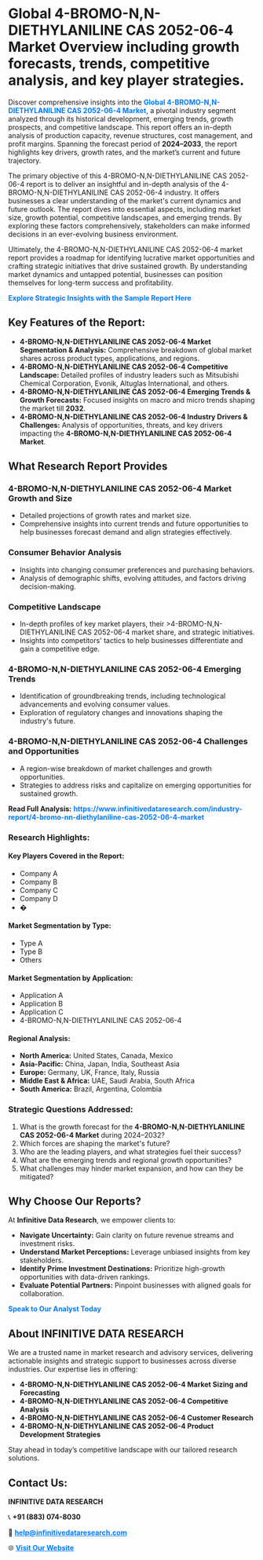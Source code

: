 <h1>Global 4-BROMO-N,N-DIETHYLANILINE CAS 2052-06-4 Market Overview including growth forecasts, trends, competitive analysis, and key player strategies.</h1>
<p>
Discover comprehensive insights into the 
<a href="https://www.infinitivedataresearch.com/industry-report/4-bromo-nn-diethylaniline-cas-2052-06-4-market" rel="dofollow" style="color: #007BFF; text-decoration: none;"><strong>Global 4-BROMO-N,N-DIETHYLANILINE CAS 2052-06-4 Market</strong></a>, a pivotal industry segment analyzed through its historical development, emerging trends, growth prospects, and competitive landscape. This report offers an in-depth analysis of production capacity, revenue structures, cost management, and profit margins. Spanning the forecast period of <strong>2024–2033</strong>, the report highlights key drivers, growth rates, and the market’s current and future trajectory.
</p>
<p>
The primary objective of this 4-BROMO-N,N-DIETHYLANILINE CAS 2052-06-4 report is to deliver an insightful and in-depth analysis of the 4-BROMO-N,N-DIETHYLANILINE CAS 2052-06-4 industry. It offers businesses a clear understanding of the market's current dynamics and future outlook. The report dives into essential aspects, including market size, growth potential, competitive landscapes, and emerging trends. By exploring these factors comprehensively, stakeholders can make informed decisions in an ever-evolving business environment.
</p>
<p>
Ultimately, the 4-BROMO-N,N-DIETHYLANILINE CAS 2052-06-4 market report provides a roadmap for identifying lucrative market opportunities and crafting strategic initiatives that drive sustained growth. By understanding market dynamics and untapped potential, businesses can position themselves for long-term success and profitability.
</p>
<p>
<a href="https://www.infinitivedataresearch.com/request-sample/reportId=102804" style="color: #007BFF; text-decoration: none;"><strong>Explore Strategic Insights with the Sample Report Here</strong></a>
</p>

<h2>Key Features of the Report:</h2>
<ul>
<li><strong>4-BROMO-N,N-DIETHYLANILINE CAS 2052-06-4 Market Segmentation & Analysis:</strong> Comprehensive breakdown of global market shares across product types, applications, and regions.</li>
<li><strong>4-BROMO-N,N-DIETHYLANILINE CAS 2052-06-4 Competitive Landscape:</strong> Detailed profiles of industry leaders such as Mitsubishi Chemical Corporation, Evonik, Altuglas International, and others.</li>
<li><strong>4-BROMO-N,N-DIETHYLANILINE CAS 2052-06-4 Emerging Trends & Growth Forecasts:</strong> Focused insights on macro and micro trends shaping the market till <strong>2032</strong>.</li>
<li><strong>4-BROMO-N,N-DIETHYLANILINE CAS 2052-06-4 Industry Drivers & Challenges:</strong> Analysis of opportunities, threats, and key drivers impacting the <strong>4-BROMO-N,N-DIETHYLANILINE CAS 2052-06-4 Market</strong>.</li>
</ul>

<h2>What Research Report Provides</h2>
<h3>4-BROMO-N,N-DIETHYLANILINE CAS 2052-06-4 Market Growth and Size</h3>
<ul>
<li>Detailed projections of growth rates and market size.</li>
<li>Comprehensive insights into current trends and future opportunities to help businesses forecast demand and align strategies effectively.</li>
</ul>

<h3>Consumer Behavior Analysis</h3>
<ul>
<li>Insights into changing consumer preferences and purchasing behaviors.</li>
<li>Analysis of demographic shifts, evolving attitudes, and factors driving decision-making.</li>
</ul>

<h3>Competitive Landscape</h3>
<ul>
<li>In-depth profiles of key market players, their >4-BROMO-N,N-DIETHYLANILINE CAS 2052-06-4 market share, and strategic initiatives.</li>
<li>Insights into competitors' tactics to help businesses differentiate and gain a competitive edge.</li>
</ul>

<h3>4-BROMO-N,N-DIETHYLANILINE CAS 2052-06-4 Emerging Trends</h3>
<ul>
<li>Identification of groundbreaking trends, including technological advancements and evolving consumer values.</li>
<li>Exploration of regulatory changes and innovations shaping the industry's future.</li>
</ul>

<h3>4-BROMO-N,N-DIETHYLANILINE CAS 2052-06-4 Challenges and Opportunities</h3>
<ul>
<li>A region-wise breakdown of market challenges and growth opportunities.</li>
<li>Strategies to address risks and capitalize on emerging opportunities for sustained growth.</li>
</ul>
<p><strong>Read Full Analysis:</strong> <a href="https://www.infinitivedataresearch.com/industry-report/4-bromo-nn-diethylaniline-cas-2052-06-4-market" rel="dofollow" style="color: #007BFF; text-decoration: none;"><strong>https://www.infinitivedataresearch.com/industry-report/4-bromo-nn-diethylaniline-cas-2052-06-4-market</strong></a></p>
<h3>Research Highlights:</h3>
<h4>Key Players Covered in the Report:</h4>
<ul><li>Company A</li><li>Company B</li><li>Company C</li><li>Company D</li><li>�</li></ul>
<h4>Market Segmentation by Type:</h4>
<ul><li>Type A</li><li>Type B</li><li>Others</li></ul>
<h4>Market Segmentation by Application:</h4>
<ul><li>Application A</li><li>Application B</li><li>Application C</li><li>4-BROMO-N,N-DIETHYLANILINE CAS 2052-06-4</li></ul>

<h4>Regional Analysis:</h4>
<ul>
<li><strong>North America:</strong> United States, Canada, Mexico</li>
<li><strong>Asia-Pacific:</strong> China, Japan, India, Southeast Asia</li>
<li><strong>Europe:</strong> Germany, UK, France, Italy, Russia</li>
<li><strong>Middle East & Africa:</strong> UAE, Saudi Arabia, South Africa</li>
<li><strong>South America:</strong> Brazil, Argentina, Colombia</li>
</ul>

<h3>Strategic Questions Addressed:</h3>
<ol>
<li>What is the growth forecast for the <strong>4-BROMO-N,N-DIETHYLANILINE CAS 2052-06-4 Market</strong> during 2024–2032?</li>
<li>Which forces are shaping the market's future?</li>
<li>Who are the leading players, and what strategies fuel their success?</li>
<li>What are the emerging trends and regional growth opportunities?</li>
<li>What challenges may hinder market expansion, and how can they be mitigated?</li>
</ol>

<h2>Why Choose Our Reports?</h2>
<p>At <strong>Infinitive Data Research</strong>, we empower clients to:</p>
<ul>
<li><strong>Navigate Uncertainty:</strong> Gain clarity on future revenue streams and investment risks.</li>
<li><strong>Understand Market Perceptions:</strong> Leverage unbiased insights from key stakeholders.</li>
<li><strong>Identify Prime Investment Destinations:</strong> Prioritize high-growth opportunities with data-driven rankings.</li>
<li><strong>Evaluate Potential Partners:</strong> Pinpoint businesses with aligned goals for collaboration.</li>
</ul>
<p><a href="https://www.infinitivedataresearch.com/industry-report/4-bromo-nn-diethylaniline-cas-2052-06-4-market" rel="dofollow" style="color: #007BFF; text-decoration: none;"><strong>Speak to Our Analyst Today</strong></a></p>

<h2>About INFINITIVE DATA RESEARCH</h2>
<p>We are a trusted name in market research and advisory services, delivering actionable insights and strategic support to businesses across diverse industries. Our expertise lies in offering:</p>
<ul>
<li><strong>4-BROMO-N,N-DIETHYLANILINE CAS 2052-06-4 Market Sizing and Forecasting</strong></li>
<li><strong>4-BROMO-N,N-DIETHYLANILINE CAS 2052-06-4 Competitive Analysis</strong></li>
<li><strong>4-BROMO-N,N-DIETHYLANILINE CAS 2052-06-4 Customer Research</strong></li>
<li><strong>4-BROMO-N,N-DIETHYLANILINE CAS 2052-06-4 Product Development Strategies</strong></li>
</ul>
<p>Stay ahead in today’s competitive landscape with our tailored research solutions.</p>

<h2>Contact Us:</h2>
<p><strong>INFINITIVE DATA RESEARCH</strong></p>
<p>📞 <strong>+91 (883) 074-8030</strong></p>
<p>📧 <strong><a href="mailto:help@infinitivedataresearch.com" style="color: #007BFF;">help@infinitivedataresearch.com</a></strong></p>
<p>🌐 <strong><a href="https://www.infinitivedataresearch.com" rel="dofollow" style="color: #007BFF;">Visit Our Website</a></strong></p>